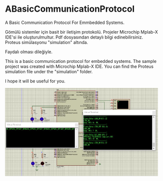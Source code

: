 # ABasicCommunicationProtocol

A Basic Communication Protocol For Emmbedded Systems.

Gömülü sistemler için basit bir iletişim protokolü. Projeler Microchip Mplab-X IDE'si ile oluşturulmultur. Pdf dosyasından
detaylı bilgi edinebilirsiniz. Proteus simülasyonu "simulation" altında.

Faydalı olması dileğiyle.


This is a basic communication protocol for embedded systems. The sample project was created with Microchip Mplab-X IDE. You can find the Proteus simulation file under the "simulation" folder.  

I hope it will be useful for you.





![simulation](https://github.com/fozc/ABasicCommunicationProtocol/blob/master/sim.jpg)


